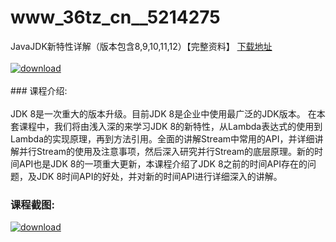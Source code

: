 # www_36tz_cn__5214275
JavaJDK新特性详解（版本包含8,9,10,11,12）【完整资料】
[下载地址](http://www.36tz.cn/article/5214275 "下载地址")
<br/></br>[![download](http://36tz.cn/muke_img/2020_07_1-25.png "下载地址")](http://www.36tz.cn/article/5214275 "下载地址")
<br/></br>### 课程介绍:<br/></br>JDK 8是一次重大的版本升级。目前JDK 8是企业中使用最广泛的JDK版本。
在本套课程中，我们将由浅入深的来学习JDK 8的新特性，从Lambda表达式的使用到Lambda的实现原理，再到方法引用。全面的讲解Stream中常用的API，并详细讲解并行Stream的使用及注意事项，然后深入研究并行Stream的底层原理。新的时间API也是JDK 8的一项重大更新，本课程介绍了JDK 8之前的时间API存在的问题，及JDK 8时间API的好处，并对新的时间API进行详细深入的讲解。

### 课程截图:
[![download](http://36tz.cn/muke_img/2020_07_2-29.png "下载地址")](http://www.36tz.cn/article/5214275 "下载地址")
